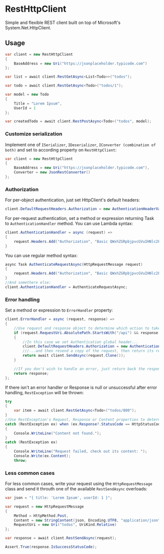 # RestHttpClient
Simple and flexible REST client built on top of Microsoft's System.Net.HttpClient.

## Usage

```cs
var client = new RestHttpClient
{
    BaseAddress = new Uri("https://jsonplaceholder.typicode.com")
};

var list = await client.RestGetAsync<List<Todo>>("todos");

var todo = await client.RestGetAsync<Todo>("todos/1");

var model = new Todo
{
    Title = "Lorem Ipsum",
    UserId = 1
};

var createdTodo = await client.RestPostAsync<Todo>("todos", model);
```

### Customize serialization
Implement one of `ISerializer`, `IDeserializer`, `IConverter (combination of both)` and set to according property on `RestHttpClient`:

```cs 
var client = new RestHttpClient
{
    BaseAddress = new Uri("https://jsonplaceholder.typicode.com"),
    Converter = new JsonRestConverter()
};
```

### Authorization
For per-object authentication, just set HttpClient's default headers:
```cs 
client.DefaultRequestHeaders.Authorization = new AuthenticationHeaderValue("Basic","QWxhZGRpbjpvcGVuIHNlc2FtZQ==");
```

For per-request authentication, set a method or expression returning Task to `AuthenticationHandler` method.
You can use Lambda syntax:
```cs 
client.AuthenticationHandler = async (request) =>
{
    request.Headers.Add("Authorization", "Basic QWxhZGRpbjpvcGVuIHNlc2FtZQ==");
}
```

You can use regular method syntax:
```cs 
async Task AuthenticateRequestAsync(HttpRequestMessage request)
{
    request.Headers.Add("Authorization", "Basic QWxhZGRpbjpvcGVuIHNlc2FtZQ==");
}
//And somethere else:
client.AuthenticationHandler = AuthenticateRequestAsync;
```

### Error handling
Set a method or expression to `ErrorHandler` property:
```cs
client.ErrorHandler = async (request, response) =>
{
    //Use request and response object to determine which action to take
    if (request.RequestUri.AbsolutePath.StartsWith("/api") && response.StatusCode == HttpStatusCode.Unauthorized)
    {
        //In this case we set Authentication global header...
        client.DefaultRequestHeaders.Authorization = new AuthenticationHeaderValue("Basic","QWxhZGRpbjpvcGVuIHNlc2FtZQ==");
        ///...and then resend a copy of the request, then return its response.
        return await client.SendAsync(request.Clone());
    }

    //If you don't wish to handle an error, just return back the response object
    return response;
};
```
If there isn't an error handler or Response is null or unsuccessful after error handling, `RestException` will be thrown:
```cs
try
{
    var item = await client.RestGetAsync<Todo>("todos/800");
}
//Use RestException's Request, Response or Content properties to determine how to handle the Exception
catch (RestException ex) when (ex.Response?.StatusCode == HttpStatusCode.NotFound)
{
    Console.WriteLine("Content not found.");
}
catch (RestException ex)
{
    Console.WriteLine("Request failed, check out its content: ");
    Console.Write(ex.Content);
    throw;
```

### Less common cases
For less common cases, write your request using the `HttpRequestMessage` class and send it throuth one of the available `RestSendAsync` overloads:
```cs
var json = "{ title: 'Lorem Ipsum', userId: 1 }";

var request = new HttpRequestMessage
{
    Method = HttpMethod.Post,
    Content = new StringContent(json, Encoding.UTF8, "application/json"),
    RequestUri = new Uri("todos", UriKind.Relative)
};

var response = await client.RestSendAsync(request);

Assert.True(response.IsSuccessStatusCode);
```